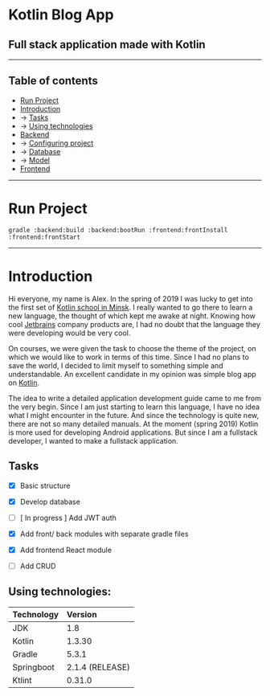 # Kotlin Blog App

## Full stack application made with Kotlin
***
## Table of contents
- [Run Project](#runProject)  
- [Introduction](#intro) 
- -> [Tasks](#tasks) 
- -> [Using technologies](#technologies)  
- [Backend](./docs/backend/README.md)
- -> [Configuring project](./docs/backend/1.-configuring-project.md)
- -> [Database](./docs/backend/2.-database.md)
- -> [Model](./docs/backend/3.-model.md)
- [Frontend](./frontend/README.md)
***
<a name="runProject"><h1>Run Project</h1></a>

```text
gradle :backend:build :backend:bootRun :frontend:frontInstall :frontend:frontStart
```
***


<a name="intro"><h1>Introduction</h1></a>
Hi everyone, my name is Alex. In the spring of 2019 I was lucky to get into the first set of [Kotlin school in Minsk](https://bkug.by/course/). I really wanted to go there to learn a new language, the thought of which kept me awake at night. Knowing how cool [Jetbrains](https://www.jetbrains.com/) company products are, I had no doubt that the language they were developing would be very cool.

On courses, we were given the task to choose the theme of the project, on which we would like to work in terms of this time. Since I had no plans to save the world, I decided to limit myself to something simple and understandable. An excellent candidate in my opinion was simple blog app on [Kotlin](https://kotlinlang.org/).

The idea to write a detailed application development guide came to me from the very begin. Since I am just starting to learn this language, I have no idea what I might encounter in the future. And since the technology is quite new, there are not so many detailed manuals. At the moment \(spring 2019\) Kotlin is more used for developing Android applications. But since I am a fullstack developer, I wanted to make a fullstack application.


<a name="tasks"><h2>Tasks</h2></a>
* [x] Basic structure
* [x] Develop database
* [ ] \[ In progress \] Add JWT auth
* [x] Add front/ back modules with separate gradle files
* [x] Add frontend React module
* [ ] Add CRUD


<a name="technologies"><h2>Using technologies:</h2></a>

| Technology | Version |
| :--- | :--- |
| JDK | 1.8 |
| Kotlin | 1.3.30 |
| Gradle | 5.3.1 |
| Springboot | 2.1.4 \(RELEASE\) |
| Ktlint | 0.31.0 |

